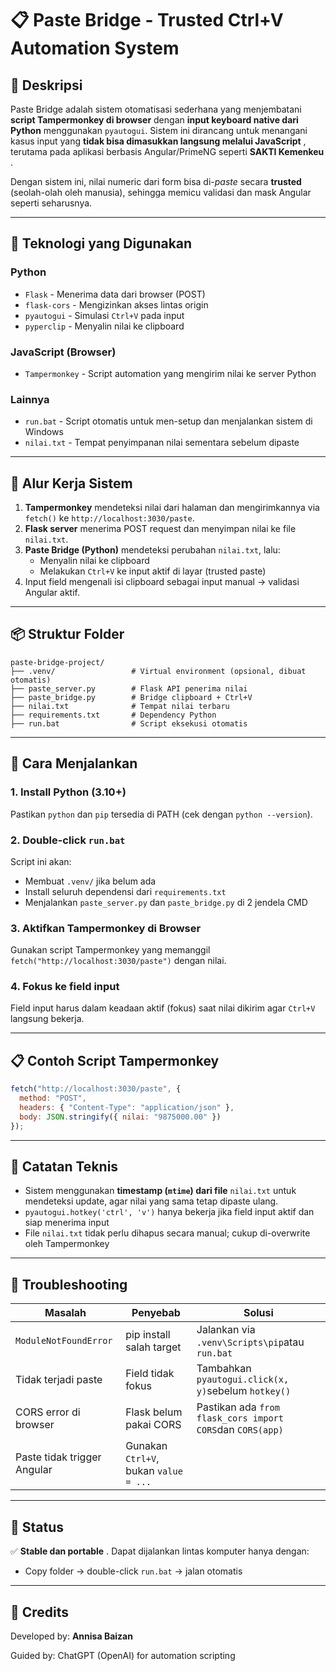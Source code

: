 # 📋 Paste Bridge - Trusted Ctrl+V Automation System

## 🧠 Deskripsi

Paste Bridge adalah sistem otomatisasi sederhana yang menjembatani **script Tampermonkey di browser** dengan **input keyboard native dari Python** menggunakan `pyautogui`. Sistem ini dirancang untuk menangani kasus input yang  **tidak bisa dimasukkan langsung melalui JavaScript** , terutama pada aplikasi berbasis Angular/PrimeNG seperti  **SAKTI Kemenkeu** .

Dengan sistem ini, nilai numeric dari form bisa di-*paste* secara **trusted** (seolah-olah oleh manusia), sehingga memicu validasi dan mask Angular seperti seharusnya.

---

## 🔧 Teknologi yang Digunakan

### Python

* `Flask` - Menerima data dari browser (POST)
* `flask-cors` - Mengizinkan akses lintas origin
* `pyautogui` - Simulasi `Ctrl+V` pada input
* `pyperclip` - Menyalin nilai ke clipboard

### JavaScript (Browser)

* `Tampermonkey` - Script automation yang mengirim nilai ke server Python

### Lainnya

* `run.bat` - Script otomatis untuk men-setup dan menjalankan sistem di Windows
* `nilai.txt` - Tempat penyimpanan nilai sementara sebelum dipaste

---

## 🔁 Alur Kerja Sistem

1. **Tampermonkey** mendeteksi nilai dari halaman dan mengirimkannya via `fetch()` ke `http://localhost:3030/paste`.
2. **Flask server** menerima POST request dan menyimpan nilai ke file `nilai.txt`.
3. **Paste Bridge (Python)** mendeteksi perubahan `nilai.txt`, lalu:
   * Menyalin nilai ke clipboard
   * Melakukan `Ctrl+V` ke input aktif di layar (trusted paste)
4. Input field mengenali isi clipboard sebagai input manual → validasi Angular aktif.

---

## 📦 Struktur Folder

```
paste-bridge-project/
├── .venv/                 # Virtual environment (opsional, dibuat otomatis)
├── paste_server.py        # Flask API penerima nilai
├── paste_bridge.py        # Bridge clipboard + Ctrl+V
├── nilai.txt              # Tempat nilai terbaru
├── requirements.txt       # Dependency Python
├── run.bat                # Script eksekusi otomatis
```

---

## 🚀 Cara Menjalankan

### 1. **Install Python** (3.10+)

Pastikan `python` dan `pip` tersedia di PATH (cek dengan `python --version`).

### 2. **Double-click `run.bat`**

Script ini akan:

* Membuat `.venv/` jika belum ada
* Install seluruh dependensi dari `requirements.txt`
* Menjalankan `paste_server.py` dan `paste_bridge.py` di 2 jendela CMD

### 3. **Aktifkan Tampermonkey di Browser**

Gunakan script Tampermonkey yang memanggil `fetch("http://localhost:3030/paste")` dengan nilai.

### 4. **Fokus ke field input**

Field input harus dalam keadaan aktif (fokus) saat nilai dikirim agar `Ctrl+V` langsung bekerja.

---

## 📋 Contoh Script Tampermonkey

```js
fetch("http://localhost:3030/paste", {
  method: "POST",
  headers: { "Content-Type": "application/json" },
  body: JSON.stringify({ nilai: "9875000.00" })
});
```

---

## 🧪 Catatan Teknis

* Sistem menggunakan **timestamp (`mtime`) dari file** `nilai.txt` untuk mendeteksi update, agar nilai yang sama tetap dipaste ulang.
* `pyautogui.hotkey('ctrl', 'v')` hanya bekerja jika field input aktif dan siap menerima input
* File `nilai.txt` tidak perlu dihapus secara manual; cukup di-overwrite oleh Tampermonkey

---

## 🧹 Troubleshooting

| Masalah                     | Penyebab                                  | Solusi                                                        |
| --------------------------- | ----------------------------------------- | ------------------------------------------------------------- |
| `ModuleNotFoundError`     | pip install salah target                  | Jalankan via `.venv\Scripts\pip`atau `run.bat`            |
| Tidak terjadi paste         | Field tidak fokus                         | Tambahkan `pyautogui.click(x, y)`sebelum `hotkey()`       |
| CORS error di browser       | Flask belum pakai CORS                    | Pastikan ada `from flask_cors import CORS`dan `CORS(app)` |
| Paste tidak trigger Angular | Gunakan `Ctrl+V`, bukan `value = ...` |                                                               |

---

## 🏁 Status

✅  **Stable dan portable** . Dapat dijalankan lintas komputer hanya dengan:

* Copy folder → double-click `run.bat` → jalan otomatis

---

## 📎 Credits

Developed by: **Annisa Baizan**

Guided by: ChatGPT (OpenAI) for automation scripting
